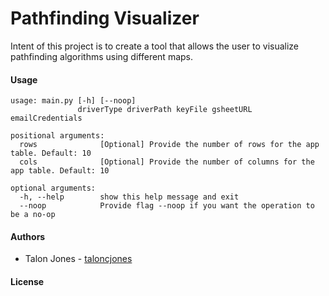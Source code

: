 # Pathfinding Visualizer

Intent of this project is to create a tool that allows the user to visualize pathfinding algorithms using different maps.

#### Usage

```
usage: main.py [-h] [--noop]
               driverType driverPath keyFile gsheetURL emailCredentials

positional arguments:
  rows              [Optional] Provide the number of rows for the app table. Default: 10
  cols              [Optional] Provide the number of columns for the app table. Default: 10

optional arguments:
  -h, --help        show this help message and exit
  --noop            Provide flag --noop if you want the operation to be a no-op
```


#### Authors

* Talon Jones - [taloncjones](https://github.com/taloncjones) 



#### License 